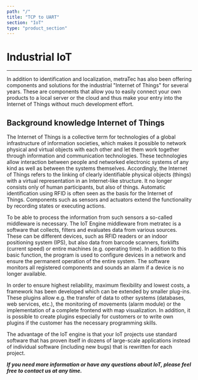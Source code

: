 ```yaml
---
path: "/"
title: "TCP to UART"
section: "IoT"
type: "product_section"
---
```

# Industrial IoT
***

In addition to identification and localization, metraTec has also been offering components and solutions for the industrial "Internet of Things" for several years. These are components that allow you to easily connect your own products to a local server or the cloud and thus make your entry into the Internet of Things without much development effort.

## Background knowledge Internet of Things

The Internet of Things is a collective term for technologies of a global infrastructure of information societies, which makes it possible to network physical and virtual objects with each other and let them work together through information and communication technologies. These technologies allow interaction between people and networked electronic systems of any kind as well as between the systems themselves. Accordingly, the Internet of Things refers to the linking of clearly identifiable physical objects (things) with a virtual representation in an Internet-like structure. It no longer consists only of human participants, but also of things. Automatic identification using RFID is often seen as the basis for the Internet of Things. Components such as sensors and actuators extend the functionality by recording states or executing actions.

To be able to process the information from such sensors a so-called middleware is necessary. The IoT Engine middleware from metratec is a software that collects, filters and evaluates data from various sources. These can be different devices, such as RFID readers or an indoor positioning system (IPS), but also data from barcode scanners, forklifts (current speed) or entire machines (e.g. operating time).
In addition to this basic function, the program is used to configure devices in a network and ensure the permanent operation of the entire system. The software monitors all registered components and sounds an alarm if a device is no longer available.

In order to ensure highest reliability, maximum flexibility and lowest costs, a framework has been developed which can be extended by smaller plug-ins. These plugins allow e.g. the transfer of data to other systems (databases, web services, etc.), the monitoring of movements (alarm module) or the implementation of a complete frontend with map visualization. In addition, it is possible to create plugins especially for customers or to write own plugins if the customer has the necessary programming skills.

The advantage of the IoT engine is that your IoT projects use standard software that has proven itself in dozens of large-scale applications instead of individual software (including new bugs) that is rewritten for each project.

***If you need more information or have any questions about IoT, please feel free to contact us at any time.***
